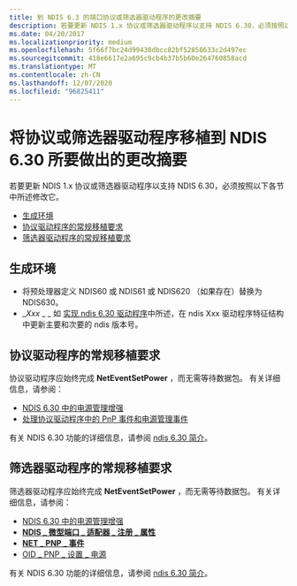 ```yaml
---
title: 到 NDIS 6.3 的端口协议或筛选器驱动程序的更改摘要
description: 若要更新 NDIS 1.x 协议或筛选器驱动程序以支持 NDIS 6.30，必须按照以下各节中所述修改它。
ms.date: 04/20/2017
ms.localizationpriority: medium
ms.openlocfilehash: 5f66f7bc24d99438dbcc82bf52858633c2d497ec
ms.sourcegitcommit: 418e6617e2a695c9cb4b37b5b60e264760858acd
ms.translationtype: MT
ms.contentlocale: zh-CN
ms.lasthandoff: 12/07/2020
ms.locfileid: "96825411"
---
```

# <a name="summary-of-changes-required-to-port-a-protocol-or-filter-driver-to-ndis-630"></a>将协议或筛选器驱动程序移植到 NDIS 6.30 所要做出的更改摘要


若要更新 NDIS 1.x 协议或筛选器驱动程序以支持 NDIS 6.30，必须按照以下各节中所述修改它。

-   [生成环境](#build-environment)
-   [协议驱动程序的常规移植要求](#general-porting-requirements-for-protocol-drivers)
-   [筛选器驱动程序的常规移植要求](#general-porting-requirements-for-filter-drivers)

## <a name="build-environment"></a>生成环境


-   将预处理器定义 NDIS60 或 NDIS61 或 NDIS620 （如果存在）替换为 NDIS630。
-   \_*Xxx* \_ \_ 如 [实现 ndis 6.30 驱动程序](implementing-an-ndis-6-30-driver.md)中所述，在 ndis Xxx 驱动程序特征结构中更新主要和次要的 ndis 版本号。

## <a name="general-porting-requirements-for-protocol-drivers"></a>协议驱动程序的常规移植要求


协议驱动程序应始终完成 **NetEventSetPower** ，而无需等待数据包。 有关详细信息，请参阅：

-   [NDIS 6.30 中的电源管理增强](power-management-enhancements-in-ndis-6-30.md)
-   [处理协议驱动程序中的 PnP 事件和电源管理事件](handling-pnp-events-and-power-management-events-in-a-protocol-driver.md)

有关 NDIS 6.30 功能的详细信息，请参阅 [ndis 6.30 简介](introduction-to-ndis-6-30.md)。

## <a name="general-porting-requirements-for-filter-drivers"></a>筛选器驱动程序的常规移植要求


筛选器驱动程序应始终完成 **NetEventSetPower** ，而无需等待数据包。 有关详细信息，请参阅：

-   [NDIS 6.30 中的电源管理增强](power-management-enhancements-in-ndis-6-30.md)
-   [**NDIS \_ 微型端口 \_ 适配器 \_ 注册 \_ 属性**](/windows-hardware/drivers/ddi/ndis/ns-ndis-_ndis_miniport_adapter_registration_attributes)
-   [**NET \_ PNP \_ 事件**](/windows-hardware/drivers/ddi/ndis/ns-ndis-_net_pnp_event)
-   [OID \_ PNP \_ 设置 \_ 电源](./oid-pnp-set-power.md)

有关 NDIS 6.30 功能的详细信息，请参阅 [ndis 6.30 简介](introduction-to-ndis-6-30.md)。

 

